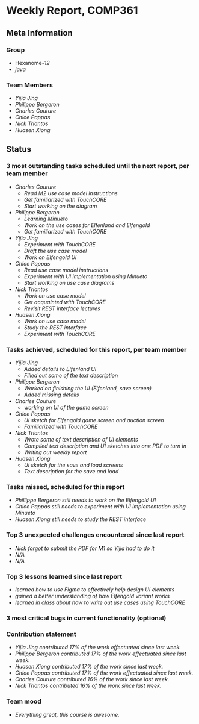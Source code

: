 # Weekly Report, COMP361

## Meta Information

### Group

 * Hexanome-*12*
 * *java*

### Team Members

 * *Yijia Jing*
 * *Philippe Bergeron*
 * *Charles Couture*
 * *Chloe Pappas*
 * *Nick Triantos*
 * *Huasen Xiong*

## Status

### 3 most outstanding tasks scheduled until the next report, per team member

 * *Charles Couture*
   * *Read M2 use case model instructions*
   * *Get familiarized with TouchCORE* 
   * *Start working on the diagram* 
 * *Philippe Bergeron*
   * *Learning Minueto*
   * *Work on the use cases for Elfenland and Elfengold*
   * *Get familiarized with TouchCORE*
 * *Yijia Jing*
   * *Experiment with TouchCORE*
   * *Draft the use case model*
   * *Work on Elfengold UI*
 * *Chloe Pappas*
   * *Read use case model instructions*
   * *Experiment with UI implementation using Minueto*
   * *Start working on use case diagrams*
 * *Nick Triantos*
   * *Work on use case model*
   * *Get acquainted with TouchCORE*
   * *Revisit REST interface lectures*
 * *Huasen Xiong*
   * *Work on use case model*
   * *Study the REST interface*
   * *Experiment with TouchCORE*

### Tasks achieved, scheduled for this report, per team member

 * *Yijia Jing*
   * *Added details to Elfenland UI*
   * *Filled out some of the text description*
 * *Philippe Bergeron*
   * *Worked on finishing the UI (Elfenland, save screen)*
   * *Added missing details*
*  *Charles Couture*
   * *working on UI of the game screen*
*  *Chloe Pappas*
   * *UI sketch for Elfengold game screen and auction screen*
   * *Familiarized with TouchCORE*
*  *Nick Triantos*
   * *Wrote some of text description of UI elements*
   * *Compiled text description and UI sketches into one PDF to turn in*
   * *Writing out weekly report*
*  *Huasen Xiong*
   * *UI sketch for the save and load screens*
   * *Text description for the save and load*

### Tasks missed, scheduled for this report

 * *Phillippe Bergeron still needs to work on the Elfengold UI*
 * *Chloe Pappas still needs to experiment with UI implementation using Minueto*
 * *Huasen Xiong still needs to study the REST interface*

### Top 3 unexpected challenges encountered since last report

 * *Nick forgot to submit the PDF for M1 so Yijia had to do it*
 * *N/A*
 * *N/A*


### Top 3 lessons learned since last report

 * *learned how to use Figma to effectively help design UI elements*
 * *gained a better understanding of how Elfengold variant works*
 * *learned in class about how to write out use cases using TouchCORE* 

### 3 most critical bugs in current functionality (optional)



### Contribution statement

 * *Yijia Jing contributed 17% of the work effectuated since last week.*
 * *Philippe Bergeron contributed 17% of the work effectuated since last week.*
 * *Huasen Xiong contributed 17% of the work since last week.*  
 * *Chloe Pappas contributed 17% of the work effectuated since last week.*
 * *Charles Couture contributed 16% of the work since last week.*
 * *Nick Triantos contributed 16% of the work since last week.*

### Team mood

 * *Everything great, this course is awesome.*
